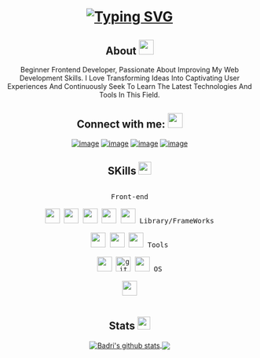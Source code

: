 <div align="center">
  
# [![Typing SVG](https://readme-typing-svg.demolab.com?font=Fira+Code&pause=1000&color=2C944E&random=false&width=435&lines=I'm+Ahmed+Osama+Front-End+Developer+%F0%9F%91%8B+a)](https://git.io/typing-svg)

## About <img src = "https://raw.githubusercontent.com/MartinHeinz/MartinHeinz/master/wave.gif" width = 30px> 

Beginner Frontend Developer, Passionate About Improving My Web Development Skills. I Love Transforming Ideas Into Captivating User Experiences And Continuously Seek To Learn The Latest Technologies And Tools In This Field.




 ## Connect with me: <img src="https://media.giphy.com/media/LnQjpWaON8nhr21vNW/giphy.gif" width="30">


[![image](https://img.shields.io/badge/LinkedIn-0077B5?style=for-the-badge&logo=linkedin&logoColor=white)](https://www.linkedin.com/in/ahmed-osama-bb2812192/)
[![image](https://img.shields.io/badge/Instagram-E4405F?style=for-the-badge&logo=instagram&logoColor=white)](https://www.instagram.com/ahmed_osama_611/?fbclid)
[![image](https://img.shields.io/badge/Gmail-D14836?style=for-the-badge&logo=gmail&logoColor=white)](mailto:anahmada611@gmail.com)
[![image](https://img.shields.io/badge/WebSite-000000?style=for-the-badge&logo=web&logoColor=white)](https://ahmedosama0js.github.io/my-page/)


  ## SKills <img src = "https://media2.giphy.com/media/QssGEmpkyEOhBCb7e1/giphy.gif?cid=ecf05e47a0n3gi1bfqntqmob8g9aid1oyj2wr3ds3mg700bl&rid=giphy.gif" width = 26px> </h2>

<p style="display: inline-block;" align="center">
  <kbd>
    <kbd>Front-end</kbd>
    <br>
    <br>
    <img width="30px" src="https://cdn.jsdelivr.net/gh/devicons/devicon/icons/html5/html5-original.svg" /> 
    <img width="30px" src="https://cdn.jsdelivr.net/gh/devicons/devicon/icons/css3/css3-plain.svg" /> 
    <img width="30px" src="https://cdn.jsdelivr.net/gh/devicons/devicon/icons/javascript/javascript-original.svg" />
    <img width="30px" src="https://cdn.jsdelivr.net/gh/devicons/devicon/icons/typescript/typescript-original.svg" />
    <img width="30px" src="https://cdn.jsdelivr.net/gh/devicons/devicon/icons/sass/sass-original.svg" /> 
  </kbd>
  <kbd>
    <kbd>Library/FrameWorks</kbd>
    <br>
    <br>
    <img width="30px" src="https://cdn.jsdelivr.net/gh/devicons/devicon/icons/tailwindcss/tailwindcss-plain.svg" />
    <img width="30px" src="https://cdn.jsdelivr.net/gh/devicons/devicon/icons/bootstrap/bootstrap-original.svg" />
    <img width="30px" src="https://cdn.jsdelivr.net/gh/devicons/devicon/icons/react/react-original.svg" />
  </kbd>
  <kbd>
    <kbd>Tools</kbd>
    <br>
    <br>
    <img width="30px" src="https://cdn.jsdelivr.net/gh/devicons/devicon/icons/vscode/vscode-original.svg" />
     <img src="https://www.vectorlogo.zone/logos/git-scm/git-scm-icon.svg" alt="git" width="30" height="30"/> 
    <img width="30px" src="https://github.com/termux/termux-app/raw/master/app/src/main/res/mipmap-xxxhdpi/ic_launcher.png" />
  </kbd>
  <kbd>
    <kbd>OS</kbd>
    <br>
    <br>
    <img width="30px" src="https://cdn.jsdelivr.net/gh/devicons/devicon/icons/windows8/windows8-original.svg" />
  </kbd>
</p>


## Stats <img src="https://media.giphy.com/media/iY8CRBdQXODJSCERIr/giphy.gif" width="26">

<a href="https://github.com/anuraghazra/github-readme-stats">
  <img align="center" src="https://github-readme-stats.anuraghazra1.vercel.app/api?username=AhmedOsama0js&show_icons=true&include_all_commits=true&theme=onedark" alt="Badri's github stats" />
</a>
<a href="https://github.com/anuraghazra/github-readme-stats">
  <!-- Change the `github-readme-stats.anuraghazra1.vercel.app` to `github-readme-stats.vercel.app`  -->
  <img align="center" src="https://github-readme-stats.anuraghazra1.vercel.app/api/top-langs/?username=AhmedOsama0js&layout=compact&theme=onedark" />
</a>
<br />
<br />
<!-- <p align="center">
  <img align="center" height="150em" src="https://github-readme-streak-stats.herokuapp.com/?user=AhmedOsama0js&theme=onedark" alt="MrBlueBird2" />
</p> -->

</div>
